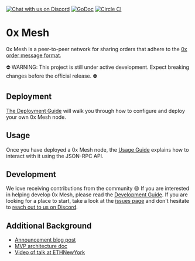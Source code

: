 [![Chat with us on Discord](https://img.shields.io/badge/chat-Discord-blueViolet.svg)](https://discord.gg/HF7fHwk)
[![GoDoc](https://godoc.org/github.com/0xProject/0x-mesh?status.svg)](https://godoc.org/github.com/0xProject/0x-mesh)
[![Circle CI](https://img.shields.io/circleci/project/0xProject/0x-mesh/master.svg)](https://circleci.com/gh/0xProject/0x-mesh/tree/master)

# 0x Mesh

0x Mesh is a peer-to-peer network for sharing orders that adhere to the
[0x order message format](https://github.com/0xProject/0x-protocol-specification/blob/master/v2/v2-specification.md#order-message-format).

:no_entry: WARNING: This project is still under active development. Expect breaking changes before the official release. :no_entry:

## Deployment

[The Deployment Guide](https://github.com/0xProject/0x-mesh/blob/master/DEPLOYMENT.md)
will walk you through how to configure and deploy your own 0x Mesh node.

## Usage

Once you have deployed a 0x Mesh node, the
[Usage Guide](https://github.com/0xProject/0x-mesh/blob/master/USAGE.md)
explains how to interact with it using the JSON-RPC API.

## Development

We love receiving contributions from the community :smile: If you are interested
in helping develop 0x Mesh, please read the
[Development Guide](https://github.com/0xProject/0x-mesh/blob/master/DEVELOPMENT.md).
If you are looking for a place to start, take a look at the
[issues page](https://github.com/0xProject/0x-mesh/issues) and don't hesitate to
[reach out to us on Discord](https://discord.gg/HF7fHwk).

## Additional Background

- [Announcement blog post](https://blog.0xproject.com/0x-roadmap-2019-part-3-networked-liquidity-0x-mesh-9a24026202b3)
- [MVP architecture doc](https://drive.google.com/file/d/1dAVTEND7e1sISO9VZSOou0DN-igoUi9z/view)
- [Video of talk at ETHNewYork](https://youtu.be/YUqe4fKBA2k?t=723)

